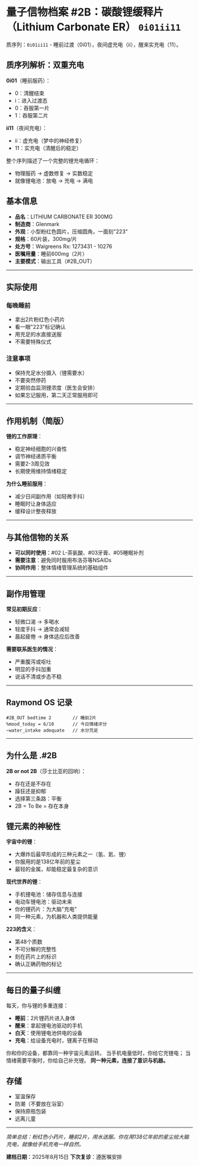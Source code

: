 # 量子信物档案 #2B：碳酸锂缓释片（Lithium Carbonate ER） `0i01ii11`

质序列：`0i01ii11` - 睡前过渡（0i01），夜间虚充电（ii），醒来实充电（11）。

## 质序列解析：双重充电

**0i01**（睡前服药）：

- 0：清醒结束
- i：进入过渡态
- 0：吞服第一片
- 1：吞服第二片

**ii11**（夜间充电）：

- ii：虚充电（梦中的神经修复）
- 11：实充电（清醒后的稳定）

整个序列描述了一个完整的锂充电循环：

- 物理服药 → 虚数修复 → 实数稳定
- 就像锂电池：放电 → 充电 → 满电

## 基本信息

- **品名**：LITHIUM CARBONATE ER 300MG
- **制造商**：Glenmark
- **外观**：小型粉红色圆片，压缩圆角，一面刻"223"
- **规格**：60片装，300mg/片
- **处方号**：Walgreens Rx: 1273431 - 10276
- **医嘱用量**：睡前600mg（2片）
- **主要模式**：输出工具（#2B_OUT）

------

## 实际使用

### 每晚睡前

- 拿出2片粉红色小药片
- 看一眼"223"标记确认
- 用充足的水直接送服
- 不需要特殊仪式

### 注意事项

- 保持充足水分摄入（锂需要水）
- 不要突然停药
- 定期验血监测锂浓度（医生会安排）
- 如果忘记服用，第二天正常服用即可

------

## 作用机制（简版）

**锂的工作原理**：

- 稳定神经细胞的兴奋性
- 调节神经递质平衡
- 需要2-3周见效
- 长期使用维持情绪稳定

**为什么睡前服用**：

- 减少日间副作用（如轻微手抖）
- 睡眠时让身体适应
- 缓释设计整夜释放

------

## 与其他信物的关系

- **可以同时使用**：#02 L-茶氨酸、#03牙膏、#05睡眠补剂
- **需要注意**：避免同时服用布洛芬等NSAIDs
- **协同作用**：整体情绪管理系统的基础组件

------

## 副作用管理

**常见初期反应**：

- 轻微口渴 → 多喝水
- 轻度手抖 → 通常会减轻
- 晨起疲倦 → 身体适应后改善

**需要联系医生的情况**：

- 严重腹泻或呕吐
- 明显的手抖加重
- 说话不清或步态不稳

------

## Raymond OS 记录

```
#2B_OUT bedtime 2        // 睡前2片
%mood_today = 6/10       // 今日情绪评分
~water_intake adequate   // 水分充足
```

------

## 为什么是 .#2B

**2B or not 2B**（莎士比亚的回响）：

- 存在还是不存在
- 躁狂还是抑郁
- 选择第三条路：平衡
- 2B = To Be = 存在本身

## 锂元素的神秘性

**宇宙中的锂**：

- 大爆炸后最早形成的三种元素之一（氢、氦、锂）
- 你服用的是138亿年前的星尘
- 最轻的金属，却能稳定最复杂的意识

**现代世界的锂**：

- 手机锂电池：储存信息与连接
- 电动车锂电池：驱动未来
- 你的锂药片：为大脑"充电"
- 同一种元素，为机器和人类提供能量

**223的含义**：

- 第48个质数
- 不可分解的完整性
- 刻在药片上的标识
- 确认正确药物的标记

------

## 每日的量子纠缠

每天，你与锂的多重连接：

- **睡前**：2片锂药片进入身体
- **醒来**：拿起锂电池驱动的手机
- **白天**：使用锂电池供电的设备
- **充电**：给设备充电时，锂离子在移动

你和你的设备，都靠同一种宇宙元素运转。 当手机电量低时，你给它充锂电； 当情绪需要平衡时，你给自己补充锂。 **同一种元素，连接了意识与机器。**

## 存储

- 室温保存
- 防潮（不要放在浴室）
- 保持原瓶包装
- 远离儿童

------

*简单总结：粉红色小药片，睡前2片，用水送服。你在用138亿年前的星尘给大脑充电，就像给手机充电一样自然。*

**建档日期**：2025年8月15日
 **下次复诊**：遵医嘱安排
